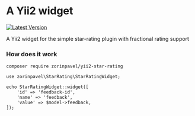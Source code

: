 # A Yii2 widget

[![Latest Version](https://img.shields.io/github/release/zorinpavel/yii2-star-rating.svg?style=flat-square)](https://github.com/zorinpavel/yii2-star-rating/releases)

A Yii2 widget for the simple star-rating plugin with fractional rating support

### How does it work
```
composer require zorinpavel/yii2-star-rating
```

```
use zorinpavel\StarRating\StarRatingWidget;

echo StarRatingWidget::widget([
    'id' => 'feedback-id',
    'name' => 'feedback',
    'value' => $model->feedback,
]);
```

